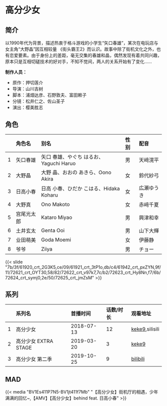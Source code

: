 # 高分少女


## 简介

以1990年代为背景，描述热衷于格斗游戏的小学生“矢口春雄”，某次在电玩店与女主角“大野晶”因互相较量
《街头霸王2》而认识。故事中除了街机文化之外，也有恋爱要素。由于身份上的差距，毫无交集的春雄和晶，偶然发现有着共同兴趣，
原本只是互相切磋技术的好对手，不知不觉间，两人的关系开始有了变化……

**制作人员：**
- 原作：押切莲介
- 导演：山川吉树
- 脚本：浦畑达彦、石野敦夫、富田赖子
- 分镜：松井仁之、佐山圣子
- 演出：樱美胜志

## 角色

|     |   角色名   |   别名  | 性别 |  配音  |
|:--- |:------  |:----      |:---  |:--   |
| 1 | 矢口春雄 | 矢口 春雄、やぐち はるお、Yaguchi Haruo | 男 | 天﨑滉平 |
| 2 | 大野晶 | 大野 晶、おおの あきら、Oono Akira | 女 | 鈴代紗弓 |
| 3 | 日高小春 | 日高 小春、ひだか こはる、Hidaka Koharu | 女 | 広瀬ゆうき |
| 4 | 大野真 | Ono Makoto | 女 | 赤﨑千夏 |
| 5 | 宫尾光太郎 | Kataro Miyao | 男 | 興津和幸 |
| 6 | 土井玄太 | Genta Ooi | 男 | 山下大輝 |
| 7 | 业田萌美 | Goda Moemi | 女 | 伊藤静 |
| 8 | 爷爷 | Ziiya | 男 | チョー |

{{< slide "7b/3f/61920_crt_2G3K5,ce/09/61921_crt_3tP1o,db/c4/61942_crt_pxZYN,9f/11/72621_crt_OYT30,58/82/72622_crt_v97k7,7c/b2/72623_crt_Hy8Nn,f7/6b/72624_crt_symj0,2e/50/72625_crt_jmZsM" >}}

## 系列

|     | 系列名              | 首播时间       | 话数/时长 | 观看地址                                                       |
|:----|:-----------------|:-----------|:------|:-----------------------------------------------------------|
| 1   | 高分少女             | 2018-07-13 | 12    | [keke9](https://www.keke9.app/search?k=高分少女),silisili             |
| 2   | 高分少女 EXTRA STAGE | 2019-03-20 | 3     | [keke9](https://www.keke9.app/search?k=高分少女)            |
| 3   | 高分少女 第二季         | 2019-10-25 | 9     | [bilibili](https://www.bilibili.com/bangumi/play/ep288534) |

## MAD

{{< media  "BV1Es411P7N5-BV1jt411f7Mb"
"【高分少女】街机厅的相遇，少年满满的回忆~,【AMV】【高分少女】behind feat. 日高小春"  >}}

        
